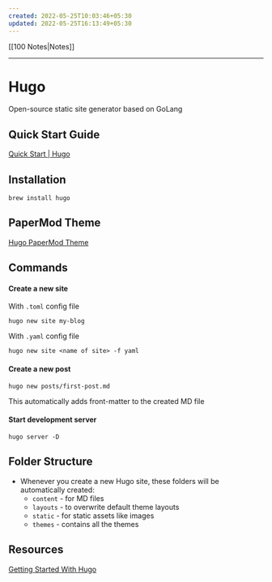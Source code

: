 ```yaml
---
created: 2022-05-25T10:03:46+05:30
updated: 2022-05-25T16:13:49+05:30
---
```

[[100 Notes|Notes]]

---
# Hugo
Open-source static site generator based on GoLang
## Quick Start Guide
[Quick Start | Hugo](https://gohugo.io/getting-started/quick-start/)

## Installation
```
brew install hugo
```

## PaperMod Theme
[Hugo PaperMod Theme](https://github.com/adityatelange/hugo-PaperMod)

## Commands
#### Create a new site
With `.toml` config file
```
hugo new site my-blog
```
With `.yaml` config file
```
hugo new site <name of site> -f yaml
```

#### Create a new post
```
hugo new posts/first-post.md
```
This automatically adds front-matter to the created MD file

#### Start development server
```
hugo server -D
```

## Folder Structure
- Whenever you create a new Hugo site, these folders will be automatically created:
	- `content` - for MD files
	- `layouts` - to overwrite default theme layouts
	- `static` - for static assets like images
	- `themes` - contains all the themes


## Resources
[Getting Started With Hugo](https://www.youtube.com/watch?v=hjD9jTi_DQ4)